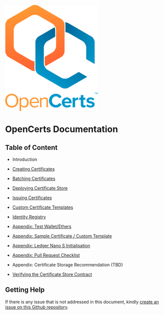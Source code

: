 ![OpenCerts Logo](./assets/logo.png)

# OpenCerts Documentation

## Table of Content

- Introduction
- [Creating Certificates](./creating_certificates.md)
- [Batching Certificates](./batching_certificates.md)
- [Deploying Certificate Store](./deploying_store.md)
- [Issuing Certificates](./issuing_certificates.md)
- [Custom Certificate Templates](./custom_template.md)
- [Identity Registry](./identity_registry.md)
- [Appendix: Test Wallet/Ethers](./appendix_test_accounts.md)
- [Appendix: Sample Certificate / Custom Template](./appendix_samples.md)
- [Appendix: Ledger Nano S Initialisation](./appendix_ledgerinit.md)
- [Appendix: Pull Request Checklist](./appendix_pull_request_checklist.md)
- Appendix: Certificate Storage Recommendation (TBD)

- [Verifying the Certificate Store Contract](./verifying_contract.md)

## Getting Help

If there is any issue that is not addressed in this document, kindly [create an issue on this Github repository](https://github.com/GovTechSG/opencerts-documentation/issues).
